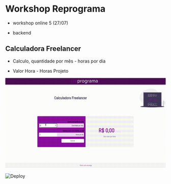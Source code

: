 # Workshop Reprograma

- workshop online 5 (27/07)

- backend

## Calculadora Freelancer

- Calculo, quantidade por mês - horas por dia

- Valor Hora - Horas Projeto

![](/img/reprograma.gif)

![Deploy](https://desafio-workshop-backend-danielecosta.netlify.app/)


